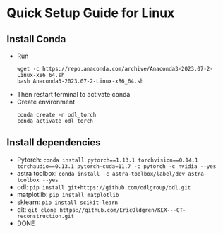 # Quick Setup Guide for Linux

## Install Conda
- Run
    ```
    wget -c https://repo.anaconda.com/archive/Anaconda3-2023.07-2-Linux-x86_64.sh
    bash Anaconda3-2023.07-2-Linux-x86_64.sh
    ```
- Then restart terminal to activate conda
- Create environment
    ```
    conda create -n odl_torch
    conda activate odl_torch
    ```
## Install dependencies
- Pytorch:
    `conda install pytorch==1.13.1 torchvision==0.14.1 torchaudio==0.13.1 pytorch-cuda=11.7 -c pytorch -c nvidia --yes`
- astra toolbox: `conda install -c astra-toolbox/label/dev astra-toolbox --yes`
- odl: `pip install git+https://github.com/odlgroup/odl.git`
- matplotlib: `pip install matplotlib`
- sklearn: `pip install scikit-learn`
- git: `git clone https://github.com/EricOldgren/KEX---CT-reconstruction.git`
- DONE